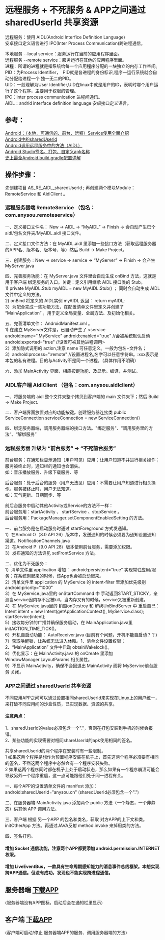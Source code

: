 ﻿# 远程服务 + 不死服务 & APP之间通过 sharedUserId 共享资源

远程服务：使用 AIDL(Android Interfice Definition Language) </br>
安卓接口定义语言进行 IPC(Inter Process Communication)跨进程通信。

本地服务 --local service：服务运行在当前的应用程序里面。</br>
远程服务 --remote service：服务运行在其他的应用程序里面。</br>
进程：所谓的进程就是指系统给每一个应用程序分配的一块独立的内存工作空间。</br>
PID：为Process Identifier，　PID就是各进程的身份标识,程序一运行系统就会自动分配给进程一个 独一无二的PID。</br>
UID：一般理解为User Identifier,UID在linux中就是用户的ID，表明时哪个用户运行了这个程序，主要用于权限的管理。</br>
IPC：inter process communication  进程间通讯。</br>
AIDL：andrid interface definition language 安卓接口定义语言。</br>

## 参考：

[Android：（本地、可通信的、前台、远程）Service使用全面介绍](https://www.jianshu.com/p/e04c4239b07e)</br>
[Android中的sharedUserId](https://www.jianshu.com/p/0e41405b4d87)</br>
[Android调用远程服务中的方法（AIDL）](https://blog.csdn.net/nongminkouhao/article/details/88984299)</br>
[Android Studio签名、打包、自定义apk名称](https://blog.csdn.net/xyl826/article/details/90904944)</br>
[史上最全Android build.gradle配置详解](https://www.jianshu.com/p/538b5388c760)</br>

## 操作步骤：

先创建项目 AS_RE_AIDL_sharedUserId ; 再创建两个模块Module：RemoteService 和 AidlClient 。

### 远程服务器端 RemoteService （包名：com.anysou.remoteservice）

一、定义接口文件名： New -> AIDL -> “MyAIDL” -> Finish -> 会自动产生已个 aidl/包名文件夹/MyAIDL.aidl 接口文件。

二、定义接口文件方法：在 MyAIDL.aidl 里添加一些接口方法（获取远程服务器的APP名、版本名、版本号、等）然后 Build -> Make Project。

三、创建服务：New -> service -> service -> “MyServer” -> Finish -> 会产生 MyServer.java

四、完善服务功能：在 MyServer.java 文件里会自动生成 onBind 方法，这就是用于客户端 绑定服务的入口。关键：定义引用继承 AIDL 接口类的 Stub。</br>
    1) private MyAIDL.Stub myAIDL = new MyAIDL.Stub()  ； 同时会自动生成 AIDL文件中定义的方法。</br>
    2) onBind 将定义的 AIDL实例 myAIDL 返回： return  myAIDL;</br>
    3）为配合完成一些功能方法，在配置清单文件里定义并创建了 “MainApplication” ，用于定义全局变量、全局方法、及初始化相关。

五、完善清单文件： AndroidManifest.xml 。</br>
    1) 在建立 MyServer文件是，已自动产生了 <service  android:name=".MyService"  android:enabled="true" //会被系统默认启动  android:exported="true" //设置可被其他进程调用></service></br>
    2）添加隐式调用的 action,注意 name 可任意定义，一般为包名+文件名； <intent-filter><action android:name="com.anysou.remoteservice.MyAidlService"/></intent-filter></br>
    3）android:process=":remote" //设置进程名,名字可以任意字符串。:xxx表示是本包的私有进程。目的与Activity不是同一个进程。（具体作用不明确）</br>

六、添加 MainActivity 界面，相应按键功能、及显示。编译，并测试。

### AIDL客户端 AidlClient （包名：com.anysou.aidlclient）

一、将服务端的 aidl 整个文件夹整个拷贝到客户端的 main 文件夹下；然后 Build -> Make Project.

二、客户端界面放置对应的功能按键。创建服务器连接类  public ServiceConnection serviceConnection = new ServiceConnection()

四、绑定服务器端，调用服务器端的接口方法。"绑定服务"、“调用服务里的方法”、“解绑服务”

### 远程服务器 升级为 “前台服务” -> “不死前台服务”

前台服务：在通知栏显示通知（用户可见）应用：让用户知道不并进行相关操作；服务被终止时，通知栏的通知也会消失。</br>
          如：音乐播放服务、升级下载服务、等

后台服务：处于后台的服务（用户无法见）应用：不需要让用户知道进行相关操作。服务被终止时，用户无法知道。</br>
          如：天气更新、日期同步、等

前后台服务中启动其他Activity或Service的方法不一样：</br>
    前台服务用：startActivity 、 startService 、stopService 。</br>
    后台服务用：PackageManager.setComponentEnabledSetting 的方法。</br>

一、前台服务是在启动服务时通过 startForeground 方式发通知。</br>
    1）在Android O（8.0 API 26）版本中，发送通知的时候必须要为通知设置通知渠道。NotificationChannels.java</br>
    2）在Android P（9.0 API 28）版本使用前台服务，需要添加权限。<uses-permission android:name="android.permission.FOREGROUND_SERVICE" /></br>
    3）发布通知的方法详见 setFrontService 方法。

二、优化为不死服务：</br>
    1）清单文件里 application 增加： android:persistent="true" 实现常驻应用/服务：在系统刚起来的时候，该App也会被启动起来。</br>
    2）清单文件里 application 的 MyService 的 intent-filter 里添加优先级别 android:priority="1000"</br>
    3）在 MyService.java里的 onStartCommand 中 手动返回START_STICKY，亲测当service因内存不足被kill，当内存又有的时候，service又被重新创建。</br>
    4）在 MyService.java里的 销毁onDestroy 和 解绑UnBindServer 中  重启自己：Intent intent = new Intent(getApplicationContext(), MyService.class);  startService(intent);</br>
    5）接收每分钟的广播并确保服务启动，在 MainApplication.java里 initACTION_TIME_TICK()。</br>
    6）开机自启动功能： AutoReceiver.java (目前有个问题，开机不能自启动？？)</br>
    7）获取唤醒锁，让系统无法进入休眠。1、清单文件设置权限；2、“MainApplication” 文件中启动 obtainWakelock()。</br>
    8）优化显示：在 MainActivity.java 的 onCreate 里添加 WindowManager.LayoutParams 相关属性。</br>
    9）不显示 MainActivity，确保不会因退出 MainActivity 而将 MyService前台服务 关闭。


### APP之间通过 sharedUserId 共享资源

不同应用APP之间可以通过设置相同sharedUserId来实现在Linux上的用户统一，来打破不同应用间的沙盒性质，已实现数据、资源的共享。

#### 注意两点：</br>
1、sharedUserId的value必须包含一个"."，否则在打包安装到手机的时候会报错。</br>
2、某些功能的实现需要对相同shareUserId的apk使用相同的签名。

共享sharedUserId的两个程序在安装时有一些限制。</br>
1 如果这两个程序是想作为预置程序安装在机子上，首先这两个程序必须要有相同的签名，不然这两个程序中必然会有一个程序安装失败。</br>
2 如果这两个程序同时都在机子上处于启动状态，那么如果有一个程序崩溃可能会导致另外一个程序重启，这一点可能跟他们处于同一进程有关。

一、每个APP的设置清单文件的 manifest 添加：android:sharedUserId="anysou.cn" (sharedUserId必须包含一个".")

二、在服务器端 MainActivity.java 添加两个 public 方法（一个静态，一个非静态）供其他 APP 调用方法。

三、客户端 根据 另一个APP 的包名和类名，获取 对方APP的上下文和类。initOtherApp 方法。再通过JAVA反射 method.invoke 来掉用类的方法。

四、签名打包。

#### 增加 Socket 通信功能，注意两个APP都要添加 android.permission.INTERNET 权限。

#### 增加 LiveEventBus，一款具有生命周期感知能力的消息事件总线框架。本想实现跨APP通信。但没有成功，发现也不能实现跨进程通信。


## 服务器端 [下载APP](https://github.com/anysou/AS_RS_AIDL_sharedUserId/raw/master/outputs/remoteservice.apk)

(服务器端没有APP图标，启动后会在通知栏里显示)


## 客户端 [下载APP](https://github.com/anysou/AS_RS_AIDL_sharedUserId/raw/master//outputs/aidlclient.apk)

(客户端可启动/停止 服务器端APP的服务、调用服务器端的方法)
